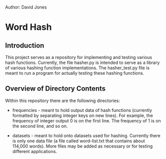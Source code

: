Author: David Jones

# Word Hash #

## Introduction ##
This project serves as a repository for implementing and testing various hash functions. Currently, the file hasher.py is intended to serve as a library of various hashing function implementations. The hasher_test.py file is meant to run a program for actually testing these hashing functions.

## Overview of Directory Contents ##
Within this repository there are the following directories:

* frequencies - meant to hold output data of hash functions (currently formatted by separating integer keys on new lines). For example, the frequency of integer output 0 is on the first line. The frequency of 1 is on the second line, and so on.

* datasets - meant to hold onto datasets used for hashing. Currently there is only one data file (a file called word-list.txt that contains about 114,000 words). More files may be added as necessary or for testing different applications.

